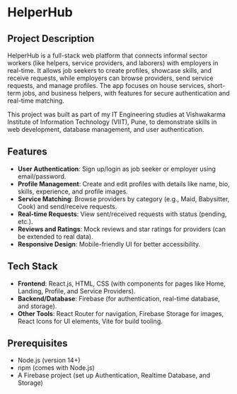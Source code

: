 # HelperHub

## Project Description
HelperHub is a full-stack web platform that connects informal sector workers (like helpers, service providers, and laborers) with employers in real-time. It allows job seekers to create profiles, showcase skills, and receive requests, while employers can browse providers, send service requests, and manage profiles. The app focuses on house services, short-term jobs, and business helpers, with features for secure authentication and real-time matching.

This project was built as part of my IT Engineering studies at Vishwakarma Institute of Information Technology (VIIT), Pune, to demonstrate skills in web development, database management, and user authentication.

## Features
- **User Authentication**: Sign up/login as job seeker or employer using email/password.
- **Profile Management**: Create and edit profiles with details like name, bio, skills, experience, and profile images.
- **Service Matching**: Browse providers by category (e.g., Maid, Babysitter, Cook) and send/receive requests.
- **Real-time Requests**: View sent/received requests with status (pending, etc.).
- **Reviews and Ratings**: Mock reviews and star ratings for providers (can be extended to real data).
- **Responsive Design**: Mobile-friendly UI for better accessibility.

## Tech Stack
- **Frontend**: React.js, HTML, CSS (with components for pages like Home, Landing, Profile, and Service Providers).
- **Backend/Database**: Firebase (for authentication, real-time database, and storage).
- **Other Tools**: React Router for navigation, Firebase Storage for images, React Icons for UI elements, Vite for build tooling.

## Prerequisites
- Node.js (version 14+)
- npm (comes with Node.js)
- A Firebase project (set up Authentication, Realtime Database, and Storage)